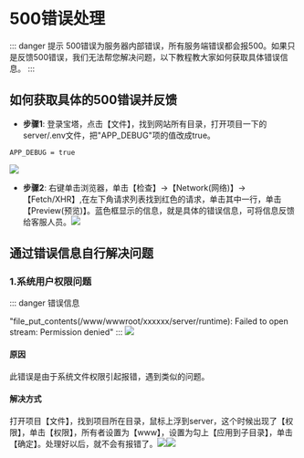 # 500错误处理

:::  danger 提示
500错误为服务器内部错误，所有服务端错误都会报500。如果只是反馈500错误，我们无法帮您解决问题，以下教程教大家如何获取具体错误信息。
:::
## 如何获取具体的500错误并反馈

* **步骤1**: 登录宝塔，点击【文件】，找到网站所有目录，打开项目一下的server/.env文件，把"APP\_DEBUG"项的值改成true。

 

```
APP_DEBUG = true
```

![](https://doc.chatmoney.cn/docs/images/general/php/debug/debug-1.png)

* **步骤2**: 右键单击浏览器，单击【检查】-\>【Network(网络)】-\>【Fetch/XHR】,在左下角请求列表找到红色的请求，单击其中一行，单击【Preview(预览)】。蓝色框显示的信息，就是具体的错误信息，可将信息反馈给客服人员。![](https://doc.chatmoney.cn/docs/images/general/php/debug/debug-2.png)

## 通过错误信息自行解决问题

### 1.系统用户权限问题

 
::: danger 错误信息

"file\_put\_contents(/www/wwwroot/xxxxxx/server/runtime): Failed to open stream: Permission denied"
:::
![](https://doc.chatmoney.cn/docs/images/general/php/debug/permission-1.png)

#### 原因

此错误是由于系统文件权限引起报错，遇到类似的问题。

#### 解决方式

打开项目【文件】，找到项目所在目录，鼠标上浮到server，这个时候出现了【权限】，单击【权限】，所有者设置为【www】，设置为勾上【应用到子目录】，单击【确定】。处理好以后，就不会有报错了。![](https://doc.chatmoney.cn/docs/images/general/php/debug/permission-2.png)![](https://doc.chatmoney.cn/docs/images/general/php/debug/permission-3.png)
